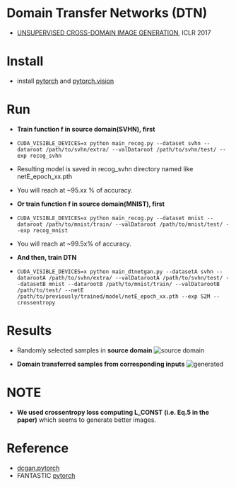 # Domain Transfer Networks (DTN)
- [UNSUPERVISED CROSS-DOMAIN IMAGE GENERATION](https://arxiv.org/abs/1611.02200), ICLR 2017
# Install
- install [pytorch](https://github.com/pytorch/pytorch) and [pytorch.vision](https://github.com/pytorch/vision)

# Run
- **Train function f in source domain(SVHN), first**
 - ```CUDA_VISIBLE_DEVICES=x python main_recog.py --dataset svhn --dataroot /path/to/svhn/extra/ --valDataroot /path/to/svhn/test/ --exp recog_svhn```
 - Resulting model is saved in recog_svhn directory named like netE_epoch_xx.pth
 - You will reach at ~95.xx % of accuracy.

- **Or train function f in source domain(MNIST), first**
 - ```CUDA_VISIBLE_DEVICES=x python main_recog.py --dataset mnist --dataroot /path/to/mnist/train/ --valDataroot /path/to/mnist/test/ --exp recog_mnist```
 - You will reach at ~99.5x% of accuracy.

- **And then, train DTN**
 - ```CUDA_VISIBLE_DEVICES=x python main_dtnetgan.py --datasetA svhn --datarootA /path/to/svhn/extra/ --valDatarootA /path/to/svhn/test/ --datasetB mnist --datarootB /path/to/mnist/train/ --valDatarootB /path/to/test/ --netE /path/to/previously/trained/model/netE_epoch_xx.pth --exp S2M --crossentropy```

# Results
- Randomly selected samples in **source domain**
![source domain](https://github.com/taey16/DomainTransferNetwork.pytorch/blob/master/imgs/samples_real_source.png)

- **Domain transferred samples from corresponding inputs**
![generated](https://github.com/taey16/DomainTransferNetwork.pytorch/blob/master/imgs/generated_epoch_00000007_iter00113000.png)

# NOTE
- **We used crossentropy loss computing L_CONST (i.e. Eq.5 in the paper)** which seems to generate better images.

# Reference
- [dcgan.pytorch](https://github.com/pytorch/examples/tree/master/dcgan)
- FANTASTIC [pytorch](https://github.com/pytorch/pytorch)
